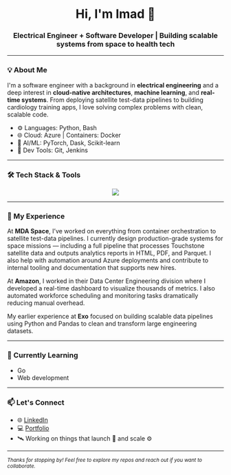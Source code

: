 <h1 align="center">Hi, I'm Imad 👋</h1>
<h3 align="center">Electrical Engineer + Software Developer | Building scalable systems from space to health tech</h3>

---

### 💡 About Me

I'm a software engineer with a background in **electrical engineering** and a deep interest in **cloud-native architectures**, **machine learning**, and **real-time systems**. From deploying satellite test-data pipelines to building cardiology training apps, I love solving complex problems with clean, scalable code.

- ⚙️ Languages: Python, Bash
- 🌐 Cloud: Azure | Containers: Docker
- 🧠 AI/ML: PyTorch, Dask, Scikit-learn
- 🧰 Dev Tools: Git, Jenkins

---

### 🛠️ Tech Stack & Tools

<p align="center">
  <img src="https://skillicons.dev/icons?i=python,go,docker,azure,git,linux,bash" />
</p>

---

### 💼 My Experience

At **MDA Space**, I’ve worked on everything from container orchestration to satellite test-data pipelines. I currently design production-grade systems for space missions — including a full pipeline that processes Touchstone satellite data and outputs analytics reports in HTML, PDF, and Parquet. I also help with automation around Azure deployments and contribute to internal tooling and documentation that supports new hires.

At **Amazon**, I worked in their Data Center Engineering division where I developed a real-time dashboard to visualize thousands of metrics. I also automated workforce scheduling and monitoring tasks dramatically reducing manual overhead.

My earlier experience at **Exo** focused on building scalable data pipelines using Python and Pandas to clean and transform large engineering datasets.

---

### 🧠 Currently Learning

- Go
- Web development

---

### 📫 Let's Connect

- 🌐 [LinkedIn](https://linkedin.com/in/imadbaida)
- 💻 [Portfolio](https://github.com/grandiser)
- 🛰️ Working on things that launch 🚀 and scale ⚙️

---

<sub><i>Thanks for stopping by! Feel free to explore my repos and reach out if you want to collaborate.</i></sub>
